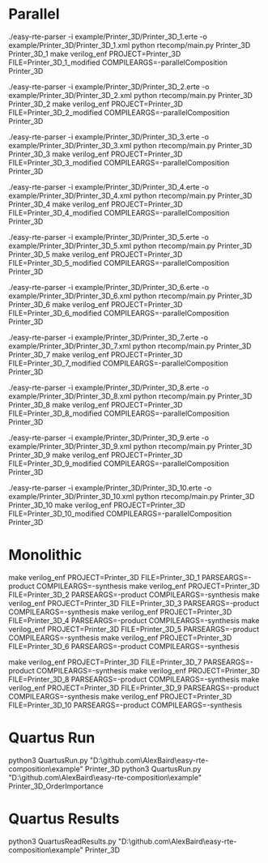# Parallel 

./easy-rte-parser -i example/Printer_3D/Printer_3D_1.erte -o example/Printer_3D/Printer_3D_1.xml
python rtecomp/main.py Printer_3D Printer_3D_1
make verilog_enf PROJECT=Printer_3D FILE=Printer_3D_1_modified COMPILEARGS=-parallelComposition
Printer_3D


./easy-rte-parser -i example/Printer_3D/Printer_3D_2.erte -o example/Printer_3D/Printer_3D_2.xml
python rtecomp/main.py Printer_3D Printer_3D_2
make verilog_enf PROJECT=Printer_3D FILE=Printer_3D_2_modified COMPILEARGS=-parallelComposition
Printer_3D


./easy-rte-parser -i example/Printer_3D/Printer_3D_3.erte -o example/Printer_3D/Printer_3D_3.xml
python rtecomp/main.py Printer_3D Printer_3D_3
make verilog_enf PROJECT=Printer_3D FILE=Printer_3D_3_modified COMPILEARGS=-parallelComposition
Printer_3D


./easy-rte-parser -i example/Printer_3D/Printer_3D_4.erte -o example/Printer_3D/Printer_3D_4.xml
python rtecomp/main.py Printer_3D Printer_3D_4
make verilog_enf PROJECT=Printer_3D FILE=Printer_3D_4_modified COMPILEARGS=-parallelComposition
Printer_3D


./easy-rte-parser -i example/Printer_3D/Printer_3D_5.erte -o example/Printer_3D/Printer_3D_5.xml
python rtecomp/main.py Printer_3D Printer_3D_5
make verilog_enf PROJECT=Printer_3D FILE=Printer_3D_5_modified COMPILEARGS=-parallelComposition
Printer_3D


./easy-rte-parser -i example/Printer_3D/Printer_3D_6.erte -o example/Printer_3D/Printer_3D_6.xml
python rtecomp/main.py Printer_3D Printer_3D_6
make verilog_enf PROJECT=Printer_3D FILE=Printer_3D_6_modified COMPILEARGS=-parallelComposition
Printer_3D


./easy-rte-parser -i example/Printer_3D/Printer_3D_7.erte -o example/Printer_3D/Printer_3D_7.xml
python rtecomp/main.py Printer_3D Printer_3D_7
make verilog_enf PROJECT=Printer_3D FILE=Printer_3D_7_modified COMPILEARGS=-parallelComposition
Printer_3D


./easy-rte-parser -i example/Printer_3D/Printer_3D_8.erte -o example/Printer_3D/Printer_3D_8.xml
python rtecomp/main.py Printer_3D Printer_3D_8
make verilog_enf PROJECT=Printer_3D FILE=Printer_3D_8_modified COMPILEARGS=-parallelComposition
Printer_3D


./easy-rte-parser -i example/Printer_3D/Printer_3D_9.erte -o example/Printer_3D/Printer_3D_9.xml
python rtecomp/main.py Printer_3D Printer_3D_9
make verilog_enf PROJECT=Printer_3D FILE=Printer_3D_9_modified COMPILEARGS=-parallelComposition
Printer_3D


./easy-rte-parser -i example/Printer_3D/Printer_3D_10.erte -o example/Printer_3D/Printer_3D_10.xml
python rtecomp/main.py Printer_3D Printer_3D_10
make verilog_enf PROJECT=Printer_3D FILE=Printer_3D_10_modified COMPILEARGS=-parallelComposition
Printer_3D


# Monolithic

make verilog_enf PROJECT=Printer_3D FILE=Printer_3D_1 PARSEARGS=-product COMPILEARGS=-synthesis
make verilog_enf PROJECT=Printer_3D FILE=Printer_3D_2 PARSEARGS=-product COMPILEARGS=-synthesis
make verilog_enf PROJECT=Printer_3D FILE=Printer_3D_3 PARSEARGS=-product COMPILEARGS=-synthesis
make verilog_enf PROJECT=Printer_3D FILE=Printer_3D_4 PARSEARGS=-product COMPILEARGS=-synthesis
make verilog_enf PROJECT=Printer_3D FILE=Printer_3D_5 PARSEARGS=-product COMPILEARGS=-synthesis
make verilog_enf PROJECT=Printer_3D FILE=Printer_3D_6 PARSEARGS=-product COMPILEARGS=-synthesis

make verilog_enf PROJECT=Printer_3D FILE=Printer_3D_7 PARSEARGS=-product COMPILEARGS=-synthesis
make verilog_enf PROJECT=Printer_3D FILE=Printer_3D_8 PARSEARGS=-product COMPILEARGS=-synthesis
make verilog_enf PROJECT=Printer_3D FILE=Printer_3D_9 PARSEARGS=-product COMPILEARGS=-synthesis
make verilog_enf PROJECT=Printer_3D FILE=Printer_3D_10 PARSEARGS=-product COMPILEARGS=-synthesis

# Quartus Run
python3 QuartusRun.py "D:\\github.com\\AlexBaird\\easy-rte-composition\\example" Printer_3D
python3 QuartusRun.py "D:\\github.com\\AlexBaird\\easy-rte-composition\\example" Printer_3D_OrderImportance

# Quartus Results
python3 QuartusReadResults.py "D:\\github.com\\AlexBaird\\easy-rte-composition\\example" Printer_3D
